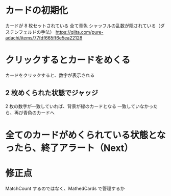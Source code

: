 # カードの初期化

カードが 8 枚セットされている
全て青色
シャッフルの乱数が隠されている（ダステンフェルドの手法）
https://qiita.com/pure-adachi/items/77fdf665ff6e5ea22128

# クリックするとカードをめくる

カードをクリックすると、数字が表示される

## 2 枚めくられた状態でジャッジ

2 枚の数字が一致していれば、背景が緑のカードとなる
一致していなかったら、再び青色のカードへ

# 全てのカードがめくられている状態となったら、終了アラート（Next）

# 修正点

MatchCount するのではなく、MathedCards で管理するか
